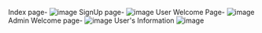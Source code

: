 Index page-
![image](https://github.com/Priyank-kapadia/PHP-loginSystem/assets/163159732/8e64a45f-a3b7-437f-894c-bbbf46a75501)
SignUp page-
![image](https://github.com/Priyank-kapadia/PHP-loginSystem/assets/163159732/9d8ebf5e-0751-40f2-a0b4-5ebe04aecace)
User Welcome Page-
![image](https://github.com/Priyank-kapadia/PHP-loginSystem/assets/163159732/8218a8af-3f94-48db-b796-ff5dbc20152b)
Admin Welcome page-
![image](https://github.com/Priyank-kapadia/PHP-loginSystem/assets/163159732/12c8714c-9ed4-44b1-99ac-227ef03e3941)
User's Information
![image](https://github.com/Priyank-kapadia/PHP-loginSystem/assets/163159732/fe0bbc75-aa51-497f-82cb-a1d3c47462ec)
